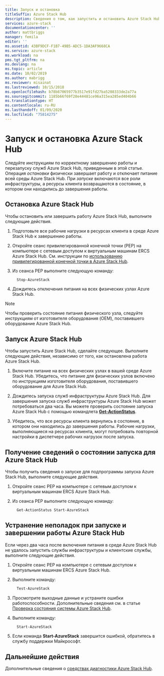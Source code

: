 ```yaml
---
title: Запуск и остановка
titleSuffix: Azure Stack Hub
description: Сведения о том, как запустить и остановить Azure Stack Hub.
services: azure-stack
documentationcenter: ''
author: mattbriggs
manager: femila
editor: ''
ms.assetid: 43BF9DCF-F1B7-49B5-ADC5-1DA3AF9668CA
ms.service: azure-stack
ms.workload: na
pms.tgt_pltfrm: na
ms.devlang: na
ms.topic: article
ms.date: 10/02/2019
ms.author: mabrigg
ms.reviewer: misainat
ms.lastreviewed: 10/15/2018
ms.openlocfilehash: b78b87065977b3517e91fd27ba5208333de2a77a
ms.sourcegitcommit: 1185b66f69f28e44481ce96a315ea285ed404b66
ms.translationtype: HT
ms.contentlocale: ru-RU
ms.lasthandoff: 01/09/2020
ms.locfileid: "75814275"
---
```

# <a name="start-and-stop-azure-stack-hub"></a>Запуск и остановка Azure Stack Hub

Следуйте инструкциям по корректному завершению работы и перезапуску служб Azure Stack Hub, приведенным в этой статье. Операция *остановки* физически завершает работу и отключает питание всей среды Azure Stack Hub. При *запуске* включаются все роли инфраструктуры, а ресурсы клиента возвращаются в состояние, в котором они находились до завершения работы.

## <a name="stop-azure-stack-hub"></a>Остановка Azure Stack Hub

Чтобы остановить или завершить работу Azure Stack Hub, выполните следующие действия.

1. Подготовьте все рабочие нагрузки в ресурсах клиента в среде Azure Stack Hub к завершению работы.

2. Откройте сеанс привилегированной конечной точки (PEP) на компьютере с сетевым доступом к виртуальным машинам ERCS Azure Stack Hub. См. инструкции по [использованию привилегированной конечной точки в Azure Stack Hub](azure-stack-privileged-endpoint.md).

3. Из сеанса PEP выполните следующую команду:

    ```powershell
      Stop-AzureStack
    ```

4. Дождитесь отключения питания на всех физических узлах Azure Stack Hub.

> [!Note]
> Чтобы проверить состояние питания физического узла, следуйте инструкциям от изготовителя оборудования (OEM), поставившего оборудование Azure Stack Hub.

## <a name="start-azure-stack-hub"></a>Запуск Azure Stack Hub

Чтобы запустить Azure Stack Hub, сделайте следующее. Выполните следующие действия, независимо от того, как остановлена работа Azure Stack Hub.

1. Включите питание на всех физических узлах в вашей среде Azure Stack Hub. Убедитесь, что питание для физических узлов включено по инструкциям изготовителя оборудования, поставившего оборудование для Azure Stack Hub.

2. Дождитесь запуска служб инфраструктуры Azure Stack Hub. Для завершения запуска служб инфраструктуры Azure Stack Hub может потребоваться два часа. Вы можете проверить состояние запуска Azure Stack Hub с помощью командлета [**Get-ActionStatus**](#get-the-startup-status-for-azure-stack-hub).

3. Убедитесь, что все ресурсы клиента вернулись в состояние, в котором они находились до завершения работы. Рабочие нагрузки, выполняющиеся на ресурсах клиента, могут потребовать повторной настройки в диспетчере рабочих нагрузок после запуска.

## <a name="get-the-startup-status-for-azure-stack-hub"></a>Получение сведений о состоянии запуска для Azure Stack Hub

Чтобы получить сведения о запуске для подпрограммы запуска Azure Stack Hub, выполните следующие действия.

1. Откройте сеанс PEP на компьютере с сетевым доступом к виртуальным машинам ERCS Azure Stack Hub.

2. Из сеанса PEP выполните следующую команду:

    ```powershell
      Get-ActionStatus Start-AzureStack
    ```

## <a name="troubleshoot-startup-and-shutdown-of-azure-stack-hub"></a>Устранение неполадок при запуске и завершении работы Azure Stack Hub

Если через два часа после включения питания в среде Azure Stack Hub не удалось запустить службы инфраструктуры и клиентские службы, выполните следующие действия.

1. Откройте сеанс PEP на компьютере с сетевым доступом к виртуальным машинам ERCS Azure Stack Hub.

2. Выполните команду:

    ```powershell
      Test-AzureStack
      ```

3. Просмотрите выходные данные и устраните ошибки работоспособности. Дополнительные сведения см. в статье [Проверка состояния системы Azure Stack Hub](azure-stack-diagnostic-test.md).

4. Выполните команду:

    ```powershell
      Start-AzureStack
    ```

5. Если команда **Start-AzureStack** завершится ошибкой, обратитесь в службу поддержки Майкрософт.

## <a name="next-steps"></a>Дальнейшие действия

Дополнительные сведения о [средствах диагностики Azure Stack Hub](azure-stack-configure-on-demand-diagnostic-log-collection.md#use-the-privileged-endpoint-pep-to-collect-diagnostic-logs).
